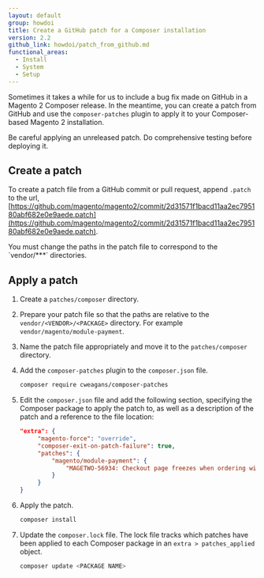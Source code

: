 ```yaml
---
layout: default
group: howdoi
title: Create a GitHub patch for a Composer installation
version: 2.2
github_link: howdoi/patch_from_github.md
functional_areas:
  - Install
  - System
  - Setup
---
```


Sometimes it takes a while for us to include a bug fix made on GitHub in a Magento 2 Composer release. In the meantime, you can create a patch from GitHub and use the `composer-patches` plugin to apply it to your Composer-based Magento 2 installation.

<div class="bs-callout bs-callout-warning" markdown="1">
Be careful applying an unreleased patch. Do comprehensive testing before deploying it.
</div>

## Create a patch

To create a patch file from a GitHub commit or pull request, append `.patch` to the url, [https://github.com/magento/magento2/commit/2d31571f1bacd11aa2ec795180abf682e0e9aede.patch](https://github.com/magento/magento2/commit/2d31571f1bacd11aa2ec795180abf682e0e9aede.patch).

<div class="bs-callout bs-callout-info" markdown="1">
You must change the paths in the patch file to correspond to the `vendor/***` directories.
</div>

## Apply a patch

1. Create a `patches/composer` directory.
1. Prepare your patch file so that the paths are relative to the `vendor/<VENDOR>/<PACKAGE>` directory. For example `vendor/magento/module-payment`.
1. Name the patch file appropriately and move it to the `patches/composer` directory.
2. Add the `composer-patches` plugin to the `composer.json` file.

   ```bash
   composer require cweagans/composer-patches
   ```

1. Edit the `composer.json` file and add the following section, specifying the Composer package to apply the patch to, as well as a description of the patch and a reference to the file location:

   ```json
   "extra": {
        "magento-force": "override",
        "composer-exit-on-patch-failure": true,
        "patches": {
            "magento/module-payment": {
                "MAGETWO-56934: Checkout page freezes when ordering with Authorize.net with invalid credit card": "patches/composer/github-issue-6474.patch"
            }
        }
   }
   ```

2. Apply the patch.

   ```bash
   composer install
   ```

1. Update the `composer.lock` file. The lock file tracks which patches have been applied to each Composer package in an `extra > patches_applied` object.

   ```bash
   composer update <PACKAGE NAME>
   ```